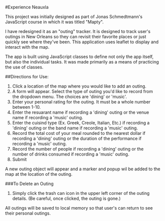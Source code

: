 #Experience Neauxla

This project was initially designed as part of Jonas Schmedtmann's JavaScript course in which it was titled "Mapty".

I have redesigned it as an "outing" tracker.  It is designed to track user's outings in New Orleans so they can revisit their favorite places or just quickly see where they've been. This application uses leaflet to display and interact with the map. 

The app is built using JavaScript classes to define not only the app itself, but also the individual tasks.  It was made primarily as a means of practicing the use of classes.

##Directions for Use:
1. Click a location of the map where you would like to add an outing.
2. A form will appear. Select the type of outing you'd like to record from the dropdown menu. The choices are 'dining' or 'music'.
3. Enter your personal rating for the outing. It must be a whole number between 1-10.
4. Enter the resuarant name if recording a 'dining' outing or the venue name if recording a 'music' outing.
5. Enter the cuisind type (Ex. Greek, Creole, Italian, Etc.) if recording a 'dining' outing or the band name if recording a 'music' outing.
6. Record the total cost of your meal rounded to the nearest dollar if recording a 'dining' outing or the duration of the performance if recording a 'music' outing.
7. Record the number of people if recording a 'dining' outing or the number of drinks consumed if recording a 'music' outing.
8. Submit

A new outing object will appear and a marker and popup wil be added to the map at the location of the outing.

###To Delete an Outing
1. Simply click the trash can icon in the upper left corner of the outing details. (Be careful, once clicked, the outing is gone.)

All outings will be saved to local memory so that user's can return to see their personal outings.